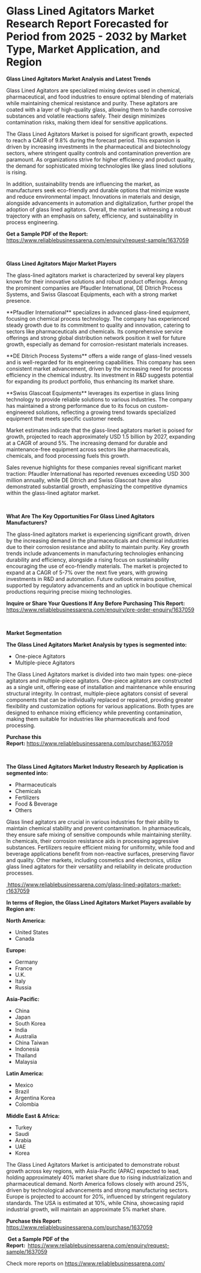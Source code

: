 <p><h1>Glass Lined Agitators Market Research Report Forecasted for Period from 2025 -  2032 by Market Type, Market Application, and Region</h1></p><p><strong>Glass Lined Agitators Market Analysis and Latest Trends</strong></p>
<p><p>Glass Lined Agitators are specialized mixing devices used in chemical, pharmaceutical, and food industries to ensure optimal blending of materials while maintaining chemical resistance and purity. These agitators are coated with a layer of high-quality glass, allowing them to handle corrosive substances and volatile reactions safely. Their design minimizes contamination risks, making them ideal for sensitive applications.</p><p>The Glass Lined Agitators Market is poised for significant growth, expected to reach a CAGR of 9.8% during the forecast period. This expansion is driven by increasing investments in the pharmaceutical and biotechnology sectors, where stringent quality controls and contamination prevention are paramount. As organizations strive for higher efficiency and product quality, the demand for sophisticated mixing technologies like glass lined solutions is rising.</p><p>In addition, sustainability trends are influencing the market, as manufacturers seek eco-friendly and durable options that minimize waste and reduce environmental impact. Innovations in materials and design, alongside advancements in automation and digitalization, further propel the adoption of glass lined agitators. Overall, the market is witnessing a robust trajectory with an emphasis on safety, efficiency, and sustainability in process engineering.</p></p>
<p><strong>Get a Sample PDF of the Report:&nbsp;</strong> <a href="https://www.reliablebusinessarena.com/enquiry/request-sample/1637059?utm_campaign=2221&utm_medium=2&utm_source=Github&utm_content=ia&utm_term=08042025&utm_id=glass-lined-agitators">https://www.reliablebusinessarena.com/enquiry/request-sample/1637059</a></p>
<p>&nbsp;</p>
<p><strong>Glass Lined Agitators Major Market Players</strong></p>
<p><p>The glass-lined agitators market is characterized by several key players known for their innovative solutions and robust product offerings. Among the prominent companies are Pfaudler International, DE Ditrich Process Systems, and Swiss Glascoat Equipments, each with a strong market presence.</p><p>**Pfaudler International** specializes in advanced glass-lined equipment, focusing on chemical process technology. The company has experienced steady growth due to its commitment to quality and innovation, catering to sectors like pharmaceuticals and chemicals. Its comprehensive service offerings and strong global distribution network position it well for future growth, especially as demand for corrosion-resistant materials increases.</p><p>**DE Ditrich Process Systems** offers a wide range of glass-lined vessels and is well-regarded for its engineering capabilities. This company has seen consistent market advancement, driven by the increasing need for process efficiency in the chemical industry. Its investment in R&D suggests potential for expanding its product portfolio, thus enhancing its market share.</p><p>**Swiss Glascoat Equipments** leverages its expertise in glass lining technology to provide reliable solutions to various industries. The company has maintained a strong performance due to its focus on custom-engineered solutions, reflecting a growing trend towards specialized equipment that meets specific customer needs.</p><p>Market estimates indicate that the glass-lined agitators market is poised for growth, projected to reach approximately USD 1.5 billion by 2027, expanding at a CAGR of around 5%. The increasing demand for durable and maintenance-free equipment across sectors like pharmaceuticals, chemicals, and food processing fuels this growth.</p><p>Sales revenue highlights for these companies reveal significant market traction: Pfaudler International has reported revenues exceeding USD 300 million annually, while DE Ditrich and Swiss Glascoat have also demonstrated substantial growth, emphasizing the competitive dynamics within the glass-lined agitator market.</p></p>
<p>&nbsp;</p>
<p><strong>What Are The Key Opportunities For Glass Lined Agitators Manufacturers?</strong></p>
<p><p>The glass-lined agitators market is experiencing significant growth, driven by the increasing demand in the pharmaceuticals and chemical industries due to their corrosion resistance and ability to maintain purity. Key growth trends include advancements in manufacturing technologies enhancing durability and efficiency, alongside a rising focus on sustainability encouraging the use of eco-friendly materials. The market is projected to expand at a CAGR of 5-7% over the next five years, with growing investments in R&D and automation. Future outlook remains positive, supported by regulatory advancements and an uptick in boutique chemical productions requiring precise mixing technologies.</p></p>
<p><strong>Inquire or Share Your Questions If Any Before Purchasing This Report:</strong> <a href="https://www.reliablebusinessarena.com/enquiry/pre-order-enquiry/1637059?utm_campaign=2221&utm_medium=2&utm_source=Github&utm_content=ia&utm_term=08042025&utm_id=glass-lined-agitators">https://www.reliablebusinessarena.com/enquiry/pre-order-enquiry/1637059</a></p>
<p>&nbsp;</p>
<p><strong>Market Segmentation</strong></p>
<p><strong>The Glass Lined Agitators Market Analysis by types is segmented into:</strong></p>
<p><ul><li>One-piece Agitators</li><li>Multiple-piece Agitators</li></ul></p>
<p><p>The Glass Lined Agitators market is divided into two main types: one-piece agitators and multiple-piece agitators. One-piece agitators are constructed as a single unit, offering ease of installation and maintenance while ensuring structural integrity. In contrast, multiple-piece agitators consist of several components that can be individually replaced or repaired, providing greater flexibility and customization options for various applications. Both types are designed to enhance mixing efficiency while preventing contamination, making them suitable for industries like pharmaceuticals and food processing.</p></p>
<p><strong>Purchase this Report:&nbsp;</strong><a href="https://www.reliablebusinessarena.com/purchase/1637059?utm_campaign=2221&utm_medium=2&utm_source=Github&utm_content=ia&utm_term=08042025&utm_id=glass-lined-agitators">https://www.reliablebusinessarena.com/purchase/1637059</a></p>
<p>&nbsp;</p>
<p><strong>The Glass Lined Agitators Market Industry Research by Application is segmented into:</strong></p>
<p><ul><li>Pharmaceuticals</li><li>Chemicals</li><li>Fertilizers</li><li>Food & Beverage</li><li>Others</li></ul></p>
<p><p>Glass lined agitators are crucial in various industries for their ability to maintain chemical stability and prevent contamination. In pharmaceuticals, they ensure safe mixing of sensitive compounds while maintaining sterility. In chemicals, their corrosion resistance aids in processing aggressive substances. Fertilizers require efficient mixing for uniformity, while food and beverage applications benefit from non-reactive surfaces, preserving flavor and quality. Other markets, including cosmetics and electronics, utilize glass lined agitators for their versatility and reliability in delicate production processes.</p></p>
<p><a href="https://www.reliablebusinessarena.com/glass-lined-agitators-market-r1637059?utm_campaign=2221&utm_medium=2&utm_source=Github&utm_content=ia&utm_term=08042025&utm_id=glass-lined-agitators">&nbsp;https://www.reliablebusinessarena.com/glass-lined-agitators-market-r1637059</a></p>
<p><strong>In terms of Region, the Glass Lined Agitators Market Players available by Region are:</strong></p>
<p>
    <p> <strong> North America: </strong>
        <ul>
            <li>United States</li>
            <li>Canada</li>
        </ul>
        </p> 
    <p> <strong> Europe: </strong>
        <ul>
            <li>Germany</li>
            <li>France</li>
            <li>U.K.</li>
            <li>Italy</li>
            <li>Russia</li>
        </ul>
        </p> 
    <p> <strong> Asia-Pacific: </strong>
        <ul>
            <li>China</li>
            <li>Japan</li>
            <li>South Korea</li>
            <li>India</li>
            <li>Australia</li>
            <li>China Taiwan</li>
            <li>Indonesia</li>
            <li>Thailand</li>
            <li>Malaysia</li>
        </ul>
        </p> 
    <p> <strong> Latin America: </strong>
        <ul>
            <li>Mexico</li>
            <li>Brazil</li>
            <li>Argentina Korea</li>
            <li>Colombia</li>
        </ul>
        </p> 
    <p> <strong> Middle East & Africa: </strong>
        <ul>
            <li>Turkey</li>
            <li>Saudi</li>
            <li>Arabia</li>
            <li>UAE</li>
            <li>Korea</li>
        </ul>
    </p>
    </p>
<p><p>The Glass Lined Agitators Market is anticipated to demonstrate robust growth across key regions, with Asia-Pacific (APAC) expected to lead, holding approximately 40% market share due to rising industrialization and pharmaceutical demand. North America follows closely with around 25%, driven by technological advancements and strong manufacturing sectors. Europe is projected to account for 20%, influenced by stringent regulatory standards. The USA is estimated at 10%, while China, showcasing rapid industrial growth, will maintain an approximate 5% market share.</p></p>
<p><strong>Purchase this Report: </strong><a href="https://www.reliablebusinessarena.com/purchase/1637059?utm_campaign=2221&utm_medium=2&utm_source=Github&utm_content=ia&utm_term=08042025&utm_id=glass-lined-agitators">https://www.reliablebusinessarena.com/purchase/1637059</a></p>
<p>&nbsp;<strong>Get a Sample PDF of the Report:&nbsp;&nbsp;</strong><a href="https://www.reliablebusinessarena.com/enquiry/request-sample/1637059?utm_campaign=2221&utm_medium=2&utm_source=Github&utm_content=ia&utm_term=08042025&utm_id=glass-lined-agitators">https://www.reliablebusinessarena.com/enquiry/request-sample/1637059</a></p>
<p><strong></strong></p>
<p>Check more reports on <a href="https://www.reliablebusinessarena.com/?utm_campaign=2221&utm_medium=2&utm_source=Github&utm_content=ia&utm_term=08042025&utm_id=glass-lined-agitators">https://www.reliablebusinessarena.com/</a></p>